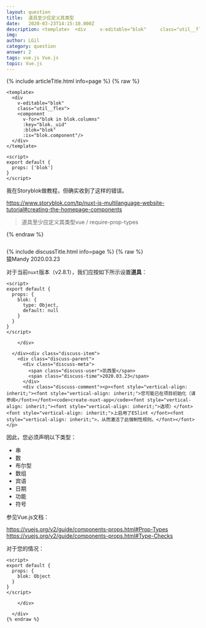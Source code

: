 ```yaml
---
layout: question
title:  道具至少应定义其类型
date:   2020-03-23T14:15:10.000Z
description: <template>  <div     v-editable="blok"     class="util__flex">    <compon...
img: 
author: LGil
category: question
answer: 2
tags: vue.js Vue.js
topic: Vue.js
---
```

<div class="article-root">
  <div class="article">
    {% include articleTitle.html info=page %}
    {% raw %}
    <div class="article-content"><pre><code>&lt;template&gt;<font></font>
  &lt;div <font></font>
    v-editable="blok" <font></font>
    class="util__flex"&gt;<font></font>
    &lt;component <font></font>
      v-for="blok in blok.columns" <font></font>
      :key="blok._uid" <font></font>
      :blok="blok" <font></font>
      :is="blok.component"/&gt;<font></font>
  &lt;/div&gt;<font></font>
&lt;/template&gt;<font></font>
<font></font>
&lt;script&gt;<font></font>
export default {<font></font>
  props: ['blok']<font></font>
}<font></font>
&lt;/script&gt;<font></font>
</code></pre>

<p><font style="vertical-align: inherit;"><font style="vertical-align: inherit;">我在Storyblok做教程，但确实收到了这样的错误。</font></font></p>

<p><a href="https://www.storyblok.com/tp/nuxt-js-multilanguage-website-tutorial#creating-the-homepage-components" rel="nofollow noreferrer"><font style="vertical-align: inherit;"><font style="vertical-align: inherit;">https://www.storyblok.com/tp/nuxt-js-multilanguage-website-tutorial#creating-the-homepage-components</font></font></a></p>

<blockquote>
  <p><font style="vertical-align: inherit;"><font style="vertical-align: inherit;">道具至少应定义其类型vue / require-prop-types</font></font></p>
</blockquote></div>
    {% endraw %}
  </div>
  <p style="height: 0;width:0;overflow: hidden;"> 第3143篇《道具至少应定义其类型》来自Winter(https://github.com/aiyld/aiyld.github.io)的站点</p>
  <div class="discuss-wrapper">
    {% include discussTitle.html info=page %}
    {% raw %}
    <div class="discuss-item">
        <div class="discuss-parent">
          <div class="discuss-meta">
            <span class="discuss-user">猿Mandy</span>
            <span class="discuss-time">2020.03.23</span>
          </div>
          <div class="discuss-comment"><p><font style="vertical-align: inherit;"><font style="vertical-align: inherit;">对于当前</font></font><code>nuxt</code><font style="vertical-align: inherit;"><font style="vertical-align: inherit;">版本（v2.8.1），我们应按</font><font style="vertical-align: inherit;">如下所示</font><font style="vertical-align: inherit;">设置</font></font><strong><font style="vertical-align: inherit;"><font style="vertical-align: inherit;">道具</font></font></strong><font style="vertical-align: inherit;"><font style="vertical-align: inherit;">：</font></font></p>

<pre><code>&lt;script&gt;<font></font>
export default {<font></font>
  props: {<font></font>
    blok: {<font></font>
      type: Object,<font></font>
      default: null<font></font>
    }<font></font>
  }<font></font>
}<font></font>
&lt;/script&gt;<font></font>
</code></pre></div>
        </div>
        
      </div><div class="discuss-item">
        <div class="discuss-parent">
          <div class="discuss-meta">
            <span class="discuss-user">凯西里</span>
            <span class="discuss-time">2020.03.23</span>
          </div>
          <div class="discuss-comment"><p><font style="vertical-align: inherit;"><font style="vertical-align: inherit;">您可能已在项目初始化（请参阅</font></font><code>create-nuxt-app</code><font style="vertical-align: inherit;"><font style="vertical-align: inherit;">选项）</font><font style="vertical-align: inherit;">上启用了ESlint </font><font style="vertical-align: inherit;">，从而激活了此强制性规则。</font></font></p>

<p><font style="vertical-align: inherit;"><font style="vertical-align: inherit;">因此，您必须声明以下类型：</font></font></p>

<ul>
<li><font style="vertical-align: inherit;"><font style="vertical-align: inherit;">串</font></font></li>
<li><font style="vertical-align: inherit;"><font style="vertical-align: inherit;">数</font></font></li>
<li><font style="vertical-align: inherit;"><font style="vertical-align: inherit;">布尔型</font></font></li>
<li><font style="vertical-align: inherit;"><font style="vertical-align: inherit;">数组</font></font></li>
<li><font style="vertical-align: inherit;"><font style="vertical-align: inherit;">宾语</font></font></li>
<li><font style="vertical-align: inherit;"><font style="vertical-align: inherit;">日期</font></font></li>
<li><font style="vertical-align: inherit;"><font style="vertical-align: inherit;">功能</font></font></li>
<li><font style="vertical-align: inherit;"><font style="vertical-align: inherit;">符号</font></font></li>
</ul>

<p><font style="vertical-align: inherit;"><font style="vertical-align: inherit;">参见Vue.js文档：</font></font></p>

<p><a href="https://vuejs.org/v2/guide/components-props.html#Prop-Types" rel="noreferrer"><font style="vertical-align: inherit;"><font style="vertical-align: inherit;">https://vuejs.org/v2/guide/components-props.html#Prop-Types </font></font></a>
<a href="https://vuejs.org/v2/guide/components-props.html#Type-Checks" rel="noreferrer"><font style="vertical-align: inherit;"><font style="vertical-align: inherit;">https://vuejs.org/v2/guide/components-props.html#Type-Checks</font></font></a></p>

<p><font style="vertical-align: inherit;"><font style="vertical-align: inherit;">对于您的情况：</font></font></p>

<pre><code>&lt;script&gt;<font></font>
export default {<font></font>
  props: {<font></font>
    blok: Object<font></font>
  }<font></font>
}<font></font>
&lt;/script&gt;<font></font>
</code></pre></div>
        </div>
        
      </div>
    {% endraw %}
  </div>
<div>
